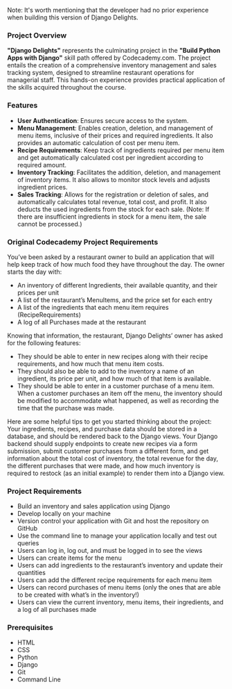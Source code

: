 Note: It's worth mentioning that the developer had no prior experience when building this version of Django Delights.

### Project Overview

**"Django Delights"** represents the culminating project in the **"Build Python Apps with Django"** skill path offered by Codecademy.com. The project entails the creation of a comprehensive inventory management and sales tracking system, designed to streamline restaurant operations for managerial staff. This hands-on experience provides practical application of the skills acquired throughout the course.

### Features

- **User Authentication**: Ensures secure access to the system.
- **Menu Management**: Enables creation, deletion, and management of menu items, inclusive of their prices and required ingredients. It also provides an automatic calculation of cost per menu item.
- **Recipe Requirements**: Keep track of ingredients required per menu item and get automatically calculated cost per ingredient according to required amount.
- **Inventory Tracking**: Facilitates the addition, deletion, and management of inventory items. It also allows to monitor stock levels and adjusts ingredient prices.
- **Sales Tracking**: Allows for the registration or deletion of sales, and automatically calculates total revenue, total cost, and profit. It also deducts the used ingredients from the stock for each sale. (Note: If there are insufficient ingredients in stock for a menu item, the sale cannot be processed.)

### Original Codecademy Project Requirements

You’ve been asked by a restaurant owner to build an application that will help keep track of how much food they have throughout the day. The owner starts the day with:
- An inventory of different Ingredients, their available quantity, and their prices per unit
- A list of the restaurant’s MenuItems, and the price set for each entry
- A list of the ingredients that each menu item requires (RecipeRequirements)
- A log of all Purchases made at the restaurant

Knowing that information, the restaurant, Django Delights’ owner has asked for the following features:
- They should be able to enter in new recipes along with their recipe requirements, and how much that menu item costs.
- They should also be able to add to the inventory a name of an ingredient, its price per unit, and how much of that item is available.
- They should be able to enter in a customer purchase of a menu item. When a customer purchases an item off the menu, the inventory should be modified to accommodate what happened, as well as recording the time that the purchase was made.

Here are some helpful tips to get you started thinking about the project: Your ingredients, recipes, and purchase data should be stored in a database, and should be rendered back to the Django views. Your Django backend should supply endpoints to create new recipes via a form submission, submit customer purchases from a different form, and get information about the total cost of inventory, the total revenue for the day, the different purchases that were made, and how much inventory is required to restock (as an initial example) to render them into a Django view.

### Project Requirements

- Build an inventory and sales application using Django
- Develop locally on your machine
- Version control your application with Git and host the repository on GitHub
- Use the command line to manage your application locally and test out queries
- Users can log in, log out, and must be logged in to see the views
- Users can create items for the menu
- Users can add ingredients to the restaurant’s inventory and update their quantities
- Users can add the different recipe requirements for each menu item
- Users can record purchases of menu items (only the ones that are able to be created with what’s in the inventory!)
- Users can view the current inventory, menu items, their ingredients, and a log of all purchases made

### Prerequisites

- HTML
- CSS
- Python
- Django
- Git
- Command Line

